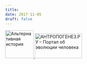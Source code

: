 ```yaml
---
title:
date: 2017-11-05
draft: false
---
```


<a href="https://iskatel.info/" target="_blank">
  <img class="card-img-top" src="/pics/iskatel.png" alt="Альтернативная история" style="width: 90px; height: 90px;">
</a>

<a href="http://antropogenez.ru/" target="_blank">
  <img src="/pics/antropogenez.gif" width="150" height="80" alt="АНТРОПОГЕНЕЗ.РУ – Портал об эволюции человека"/>
</a>
